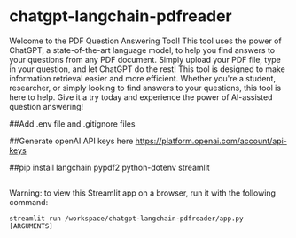 # chatgpt-langchain-pdfreader
Welcome to the PDF Question Answering Tool! This tool uses the power of ChatGPT, a state-of-the-art language model, to help you find answers to your questions from any PDF document. Simply upload your PDF file, type in your question, and let ChatGPT do the rest! This tool is designed to make information retrieval easier and more efficient. Whether you're a student, researcher, or simply looking to find answers to your questions, this tool is here to help. Give it a try today and experience the power of AI-assisted question answering!

##Add .env file and .gitignore files

##Generate openAI API keys here
https://platform.openai.com/account/api-keys 

##pip install langchain pypdf2 python-dotenv streamlit



##
  Warning: to view this Streamlit app on a browser, run it with the following
  command:

    streamlit run /workspace/chatgpt-langchain-pdfreader/app.py [ARGUMENTS]